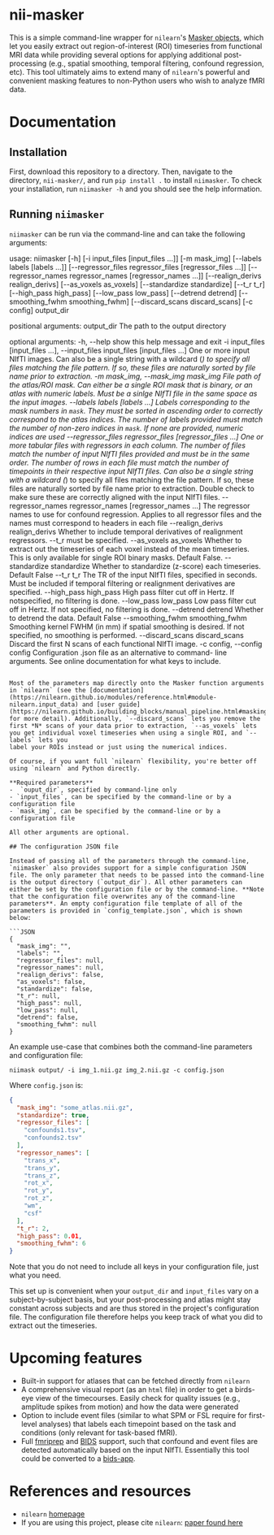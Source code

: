 # nii-masker

This is a simple command-line wrapper for `nilearn`'s [Masker objects](https://nilearn.github.io/manipulating_images/masker_objects.html), which let you easily extract out region-of-interest (ROI) timeseries from functional MRI data while providing several options for applying additional post-processing (e.g., spatial smoothing, temporal filtering, confound regression, etc). This tool ultimately aims to extend many of `nilearn`'s powerful and convenient masking features to non-Python users who wish to analyze fMRI data.

# Documentation

## Installation
First, download this repository to a directory. Then, navigate to the directory, `nii-masker/`, and run `pip install .` to install `niimasker`. To check your installation, run `niimasker -h` and you should see the help information.

## Running `niimasker`
`niimasker` can be run via the command-line and can take the following arguments:

usage: niimasker [-h] [-i input_files [input_files ...]] [-m mask_img]
                 [--labels labels [labels ...]]
                 [--regressor_files regressor_files [regressor_files ...]]
                 [--regressor_names regressor_names [regressor_names ...]]
                 [--realign_derivs realign_derivs] [--as_voxels as_voxels]
                 [--standardize standardize] [--t_r t_r]
                 [--high_pass high_pass] [--low_pass low_pass]
                 [--detrend detrend] [--smoothing_fwhm smoothing_fwhm]
                 [--discard_scans discard_scans] [-c config]
                 output_dir

positional arguments:
  output_dir            The path to the output directory

optional arguments:
  -h, --help            show this help message and exit
  -i input_files [input_files ...], --input_files input_files [input_files ...]
                        One or more input NIfTI images. Can also be a single
                        string with a wildcard (*) to specify all files
                        matching the file pattern. If so, these files are
                        naturally sorted by file name prior to extraction.
  -m mask_img, --mask_img mask_img
                        File path of the atlas/ROI mask. Can either be a
                        single ROI mask that is binary, or an atlas with
                        numeric labels. Must be a sinlge NIfTI file in the
                        same space as the input images.
  --labels labels [labels ...]
                        Labels corresponding to the mask numbers in `mask`.
                        They must be sorted in ascending order to correctly
                        correspond to the atlas indices. The number of labels
                        provided must match the number of non-zero indices in
                        `mask`. If none are provided, numeric indices are used
  --regressor_files regressor_files [regressor_files ...]
                        One or more tabular files with regressors in each
                        column. The number of files match the number of input
                        NIfTI files provided and must be in the same order.
                        The number of rows in each file must match the number
                        of timepoints in their respective input NIfTI files.
                        Can also be a single string with a wildcard (*) to
                        specify all files matching the file pattern. If so,
                        these files are naturally sorted by file name prior to
                        extraction. Double check to make sure these are
                        correctly aligned with the input NIfTI files.
  --regressor_names regressor_names [regressor_names ...]
                        The regressor names to use for confound regression.
                        Applies to all regressor files and the names must
                        correspond to headers in each file
  --realign_derivs realign_derivs
                        Whether to include temporal derivatives of realignment
                        regressors. --t_r must be specified.
  --as_voxels as_voxels
                        Whether to extract out the timeseries of each voxel
                        instead of the mean timeseries. This is only available
                        for single ROI binary masks. Default False.
  --standardize standardize
                        Whether to standardize (z-score) each timeseries.
                        Default False
  --t_r t_r             The TR of the input NIfTI files, specified in seconds.
                        Must be included if temporal filtering or realignment
                        derivatives are specified.
  --high_pass high_pass
                        High pass filter cut off in Hertz. If notspecified, no
                        filtering is done.
  --low_pass low_pass   Low pass filter cut off in Hertz. If not specified, no
                        filtering is done.
  --detrend detrend     Whether to detrend the data. Default False
  --smoothing_fwhm smoothing_fwhm
                        Smoothing kernel FWHM (in mm) if spatial smoothing is
                        desired. If not specified, no smoothing is performed.
  --discard_scans discard_scans
                        Discard the first N scans of each functional NIfTI
                        image.
  -c config, --config config
                        Configuration .json file as an alternative to command-
                        line arguments. See online documentation for what keys
                        to include.
```

Most of the parameters map directly onto the Masker function arguments in `nilearn` (see the [documentation](https://nilearn.github.io/modules/reference.html#module-nilearn.input_data) and [user guide](https://nilearn.github.io/building_blocks/manual_pipeline.html#masking) for more detail). Additionally, `--discard_scans` lets you remove the first *N* scans of your data prior to extraction, `--as_voxels` lets you get individual voxel timeseries when using a single ROI, and `--labels` lets you
label your ROIs instead or just using the numerical indices.

Of course, if you want full `nilearn` flexibility, you're better off using `nilearn` and Python directly.

**Required parameters**
-  `ouput_dir`, specified by command-line only
- `input_files`, can be specified by the command-line or by a configuration file
- `mask_img`, can be specified by the command-line or by a configuration file

All other arguments are optional.

## The configuration JSON file

Instead of passing all of the parameters through the command-line, `niimasker` also provides support for a simple configuration JSON file. The only parameter that needs to be passed into the command-line is the output directory (`output_dir`). All other parameters can either be set by the configuration file or by the command-line. **Note that the configuration file overwrites any of the command-line parameters**. An empty configuration file template of all of the parameters is provided in `config_template.json`, which is shown below:

```JSON
{
  "mask_img": "",
  "labels": "",
  "regressor_files": null,
  "regressor_names": null,
  "realign_derivs": false,
  "as_voxels": false,
  "standardize": false,
  "t_r": null,
  "high_pass": null,
  "low_pass": null,
  "detrend": false,
  "smoothing_fwhm": null
}
```

An example use-case that combines both the command-line parameters and configuration file:

`niimask output/ -i img_1.nii.gz img_2.nii.gz -c config.json`

Where `config.json` is:

```JSON
{
  "mask_img": "some_atlas.nii.gz",
  "standardize": true,
  "regressor_files": [
    "confounds1.tsv",
    "confounds2.tsv"
  ],
  "regressor_names": [
    "trans_x",
    "trans_y",
    "trans_z",
    "rot_x",
    "rot_y",
    "rot_z",
    "wm",
    "csf"
  ],
  "t_r": 2,
  "high_pass": 0.01,
  "smoothing_fwhm": 6
}
```
Note that you do not need to include all keys in your configuration file, just what you need.

This set up is convenient when your `output_dir` and `input_files` vary on a subject-by-subject basis, but your post-processing and atlas might stay constant across subjects and are thus stored in the project's configuration file. The configuration file therefore helps you keep track of what you did to extract out the timeseries.

# Upcoming features
- Built-in support for atlases that can be fetched directly from `nilearn`
- A comprehensive visual report (as an `html` file) in order to get a birds-eye view of the timecourses. Easily check for quality issues (e.g., amplitude spikes from motion) and how the data were generated
- Option to include event files (similar to what SPM or FSL require for first-level analyses) that labels each timepoint based on the task and conditions (only relevant for task-based fMRI).
- Full [fmriprep](https://fmriprep.readthedocs.io/en/stable/) and [BIDS](http://bids.neuroimaging.io/) support, such that confound and event files are detected automatically based on the input NIfTI. Essentially this tool could be converted to a [bids-app](http://bids-apps.neuroimaging.io/).


# References and resources

- `nilearn` [homepage](https://nilearn.github.io/index.html)
- If you are using this project, please cite `nilearn`: [paper found here](https://www.frontiersin.org/articles/10.3389/fninf.2014.00014/full)